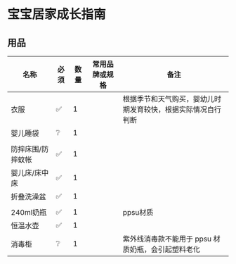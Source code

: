 <script setup>
import ScrollView from '../components/ScrollView.vue'
</script>

# 宝宝居家成长指南

<ScrollView>

## 用品

| **名称**        | **必须** | **数量** | **常用品牌或规格** | **备注**                                               |
| ----------------- | -------- | -------- | ------------------------------------------------------ | ------------------------------------------------------ |
| 衣服 | ✅        | 1        |         | 根据季节和天气购买，婴幼儿时期发育较快，根据实际情况自行判断 |
| 婴儿睡袋 | ❔ | 1 |  |  |
|  |  |  |  |  |
| 防摔床围/防摔蚊帐 | ✅ | 1 |  |                                                              |
| 婴儿床/床中床 | ✅ | 1 |  |                                                        |
| 折叠洗澡盆 | ✅ | 1 |  | |
|  |  |  |  | |
| 240ml奶瓶 | ✅ | 1 |  | ppsu材质 |
| 恒温水壶 | ✅ | 1 |  |                                                              |
| 消毒柜 | ❔ | 1 |  | 紫外线消毒款不能用于 ppsu 材质奶瓶，会引起塑料老化 |





</ScrollView>

